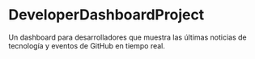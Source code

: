 # DeveloperDashboardProject
Un dashboard para desarrolladores que muestra las últimas noticias de tecnología y eventos de GitHub en tiempo real.
